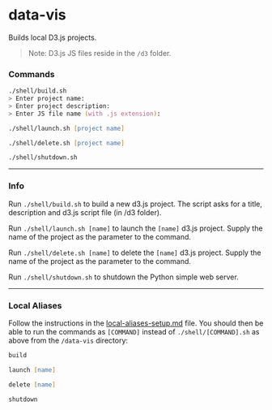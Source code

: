 # data-vis

Builds local D3.js projects.

> Note: D3.js JS files reside in the `/d3` folder.

### Commands

```zsh
./shell/build.sh
> Enter project name:
> Enter project description:
> Enter JS file name (with .js extension):
```

```zsh
./shell/launch.sh [project name]
```

```zsh
./shell/delete.sh [project name]
```

```zsh
./shell/shutdown.sh
```

---

### Info

Run `./shell/build.sh` to build a new d3.js project.
The script asks for a title, description and d3.js script file (in /d3 folder).

Run `./shell/launch.sh [name]` to launch the `[name]` d3.js project.
Supply the name of the project as the parameter to the command.

Run `./shell/delete.sh [name]` to delete the `[name]` d3.js project.
Supply the name of the project as the parameter to the command.

Run `./shell/shutdown.sh` to shutdown the Python simple web server.

---

### Local Aliases

Follow the instructions in the [local-aliases-setup.md](./local-aliases-setup.md) file. You should then be able to run the commands as `[COMMAND]` instead of `./shell/[COMMAND].sh` as above from the `/data-vis` directory:

```zsh
build
```
```zsh
launch [name]
```
```zsh
delete [name]
```
```zsh
shutdown
```